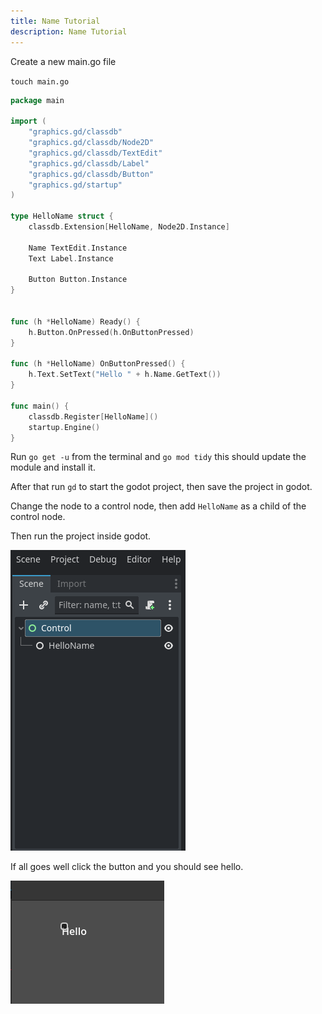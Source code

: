 ```yaml
---
title: Name Tutorial
description: Name Tutorial
---
```


Create a new main.go file

`touch main.go`


```go
package main

import (
	"graphics.gd/classdb"
	"graphics.gd/classdb/Node2D"
	"graphics.gd/classdb/TextEdit"
	"graphics.gd/classdb/Label"
	"graphics.gd/classdb/Button"
	"graphics.gd/startup"
)

type HelloName struct {
	classdb.Extension[HelloName, Node2D.Instance]

	Name TextEdit.Instance
	Text Label.Instance

	Button Button.Instance
}


func (h *HelloName) Ready() {
	h.Button.OnPressed(h.OnButtonPressed)
}

func (h *HelloName) OnButtonPressed() {
	h.Text.SetText("Hello " + h.Name.GetText())
}

func main() {
	classdb.Register[HelloName]()
	startup.Engine()
}
```

Run `go get -u` from the terminal and `go mod tidy`
this should update the module and install it.


After that run `gd` to start the godot project, then save the project in godot.

Change the node to a control node, then add `HelloName` as a child of the control node.

Then run the project inside godot.

![Node Tree](../../../../assets/tutorials/name/HelloName.png)


If all goes well click the button and you should see hello.


![Running Hello](../../../../assets/tutorials/name/runninghello.png)
